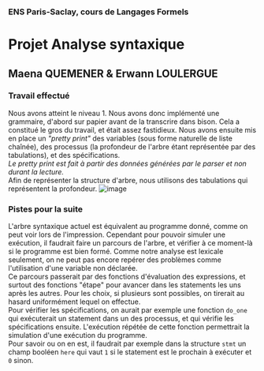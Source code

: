 ### ENS Paris-Saclay, cours de Langages Formels
# Projet Analyse syntaxique
## Maena QUEMENER & Erwann LOULERGUE

### Travail effectué
Nous avons atteint le niveau 1. Nous avons donc implémenté une grammaire, d'abord sur papier avant de la transcrire dans bison. Cela a constitué le gros du travail, et était assez fastidieux. Nous avons ensuite mis en place un _"pretty print"_ des variables (sous forme naturelle de liste chaînée), des processus (la profondeur de l'arbre étant représentée par des tabulations), et des spécifications. \
_Le pretty print est fait à partir des données générées par le parser et non durant la lecture._ \
Afin de représenter la structure d'arbre, nous utilisons des tabulations qui représentent la profondeur.
![image](https://user-images.githubusercontent.com/93213861/168488774-7b967375-8178-421c-b429-fe3b6aeabb1c.png)


### Pistes pour la suite
L'arbre syntaxique actuel est équivalent au programme donné, comme on peut voir lors de l'impression. Cependant pour pouvoir simuler une exécution, il faudrait faire un parcours de l'arbre, et vérifier à ce moment-là si le programme est bien formé. Comme notre analyse est lexicale seulement, on ne peut pas encore repérer des problèmes comme l'utilisation d'une variable non déclarée. \
Ce parcours passerait par des fonctions d'évaluation des expressions, et surtout des fonctions "étape" pour avancer dans les statements les uns après les autres. Pour les choix, si plusieurs sont possibles, on tirerait au hasard uniformément lequel on effectue. \
Pour vérifier les spécifications, on aurait par exemple une fonction `do_one` qui exécuterait un statement dans un des processus, et qui vérifie les spécifications ensuite. L'exécution répétée de cette fonction permettrait la simulation d'une exécution du programme. \
Pour savoir ou on en est, il faudrait par exemple dans la structure `stmt` un champ booléen `here` qui vaut `1` si le statement est le prochain à exécuter et `0` sinon.
